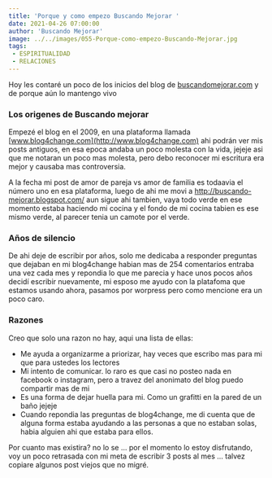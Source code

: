 ```yaml
---
title: 'Porque y como empezo Buscando Mejorar '
date: 2021-04-26 07:00:00
author: 'Buscando Mejorar'
image: ../../images/055-Porque-como-empezo-Buscando-Mejorar.jpg
tags:
 - ESPIRITUALIDAD
 - RELACIONES
---
```

Hoy les contaré un poco de los inicios del blog de [buscandomejorar.com](http://buscandomejorar.com) y de porque aún lo mantengo vivo

### Los origenes de Buscando mejorar

Empezé el blog en el 2009, en una plataforma llamada [www.blog4change.com](http://www.blog4change.com) ahi podrán ver mis posts antiguos, en esa epoca andaba un poco molesta con la vida, jejeje asi que me notaran un poco mas molesta, pero debo reconocer mi escritura era mejor y causaba mas controversia.

A la fecha mi post de amor de pareja vs amor de familia es todaavia el número uno en esa plataforma, luego de ahi me movi a http://buscando-mejorar.blogspot.com/ aun sigue ahi tambien, vaya todo verde en ese momento estaba haciendo mi cocina y el fondo de mi cocina tabien es ese mismo verde, al parecer tenia un camote por el verde.

### Años de silencio

De ahi deje de escribir por años, solo me dedicaba a responder preguntas que dejaban en mi blog4change habian mas de 254 comentarios entraba una vez cada mes y repondia lo que me parecia  y hace unos pocos años decidí escribir nuevamente, mi esposo me ayudo con la platafoma que estamos usando ahora, pasamos por worpress pero como mencione era un poco caro.

### Razones

Creo que solo una razon no hay, aqui una lista de ellas:

- Me ayuda a organizarme a priorizar, hay veces que escribo mas para mi que para ustedes los lectores
- Mi intento de comunicar. lo raro es que casi no posteo nada en facebook o instagram, pero a travez del anonimato del blog puedo compartir mas de mi
- Es una forma de dejar huella para mi. Como un grafitti en la pared de un baño jejeje
- Cuando repondia las preguntas de blog4change, me di cuenta que de alguna forma estaba ayudando a las personas a que no estaban solas, habia alguien ahi que estaba para ellos.

Por cuanto mas existira? no lo se ... por el momento lo estoy disfrutando, voy un poco retrasada con mi meta de escribir 3 posts al mes ... talvez copiare algunos post viejos que no migré.
